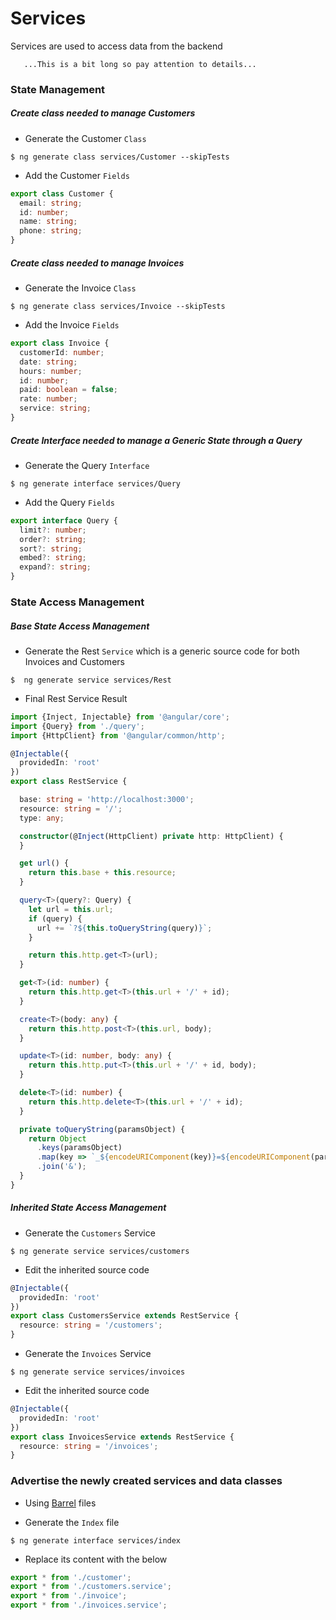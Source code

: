 # Services 

Services are used to access data from the backend

```
   ...This is a bit long so pay attention to details...
```

### State Management

##### Create class needed to manage Customers

* Generate the Customer `Class`

```
$ ng generate class services/Customer --skipTests
```

* Add the Customer `Fields`


```typescript
export class Customer {
  email: string;
  id: number;
  name: string;
  phone: string;
}
```

##### Create class needed to manage Invoices

* Generate the Invoice `Class`

```
$ ng generate class services/Invoice --skipTests
```

* Add the Invoice `Fields`


```typescript
export class Invoice {
  customerId: number;
  date: string;
  hours: number;
  id: number;
  paid: boolean = false;
  rate: number;
  service: string;
}
```

##### Create Interface needed to manage a Generic State through a Query 

* Generate the Query `Interface`

```
$ ng generate interface services/Query
```

* Add the Query `Fields`

```typescript
export interface Query {
  limit?: number;
  order?: string;
  sort?: string;
  embed?: string;
  expand?: string;
}
```

### State Access Management

##### Base State Access Management

* Generate the Rest `Service` which is a generic source code for both Invoices and Customers

```
$  ng generate service services/Rest
```

* Final Rest Service Result

```typescript
import {Inject, Injectable} from '@angular/core';
import {Query} from './query';
import {HttpClient} from '@angular/common/http';

@Injectable({
  providedIn: 'root'
})
export class RestService {

  base: string = 'http://localhost:3000';
  resource: string = '/';
  type: any;

  constructor(@Inject(HttpClient) private http: HttpClient) {
  }

  get url() {
    return this.base + this.resource;
  }

  query<T>(query?: Query) {
    let url = this.url;
    if (query) {
      url += `?${this.toQueryString(query)}`;
    }

    return this.http.get<T>(url);
  }

  get<T>(id: number) {
    return this.http.get<T>(this.url + '/' + id);
  }

  create<T>(body: any) {
    return this.http.post<T>(this.url, body);
  }

  update<T>(id: number, body: any) {
    return this.http.put<T>(this.url + '/' + id, body);
  }

  delete<T>(id: number) {
    return this.http.delete<T>(this.url + '/' + id);
  }

  private toQueryString(paramsObject) {
    return Object
      .keys(paramsObject)
      .map(key => `_${encodeURIComponent(key)}=${encodeURIComponent(paramsObject[key])}`)
      .join('&');
  }
}
```

##### Inherited State Access Management

* Generate the `Customers` Service


```
$ ng generate service services/customers 
```

* Edit the inherited source code


```typescript
@Injectable({
  providedIn: 'root'
})
export class CustomersService extends RestService {
  resource: string = '/customers';
}
```

* Generate the `Invoices` Service

```
$ ng generate service services/invoices
```

* Edit the inherited source code

```typescript
@Injectable({
  providedIn: 'root'
})
export class InvoicesService extends RestService {
  resource: string = '/invoices';
}
```

### Advertise the newly created services and data classes


* Using [Barrel](https://medium.com/@adrianfaciu/barrel-files-to-use-or-not-to-use-75521cd18e65) files

* Generate the `Index` file

```
$ ng generate interface services/index
```

* Replace its content with the below

```typescript
export * from './customer';
export * from './customers.service';
export * from './invoice';
export * from './invoices.service';
```
